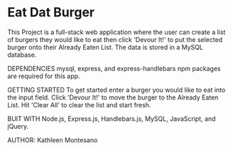 # Eat Dat Burger

This Project is a full-stack web application where the user can create a list of burgers they would like to eat then click 'Devour It!' to put the selected burger onto their Already Eaten List. The data is stored in a MySQL database. 

DEPENDENCIES
mysql, express, and express-handlebars npm packages are required for this app.

GETTING STARTED
To get started enter a burger you would like to eat into the input field. Click 'Devour It!' to move the burger to the Already Eaten List. Hit 'Clear All' to clear the list and start fresh. 

BUIT WITH
Node.js, Express.js, Handlebars.js, MySQL, JavaScript, and jQuery.

AUTHOR: Kathleen Montesano






